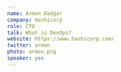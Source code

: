 ```yaml
---
name: Armon Dadgar
company: Hashicorp
role: CTO
talk: What is DevOps?
website: https://www.hashicorp.com/
twitter: armon
photo: armon.png
speaker: yes
---
```

